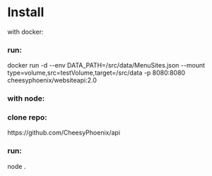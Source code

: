 <h1>Install</h1>

with docker: </br>
  <h3>run:</h3> docker run -d --env DATA_PATH=/src/data/MenuSites.json --mount type=volume,src=testVolume,target=/src/data -p 8080:8080 cheesyphoenix/websiteapi:2.0
 
<h3>with node:</h3>
  <h3>clone repo:</h3> https://github.com/CheesyPhoenix/api </br>
  <h3>run:</h3> node .
  
